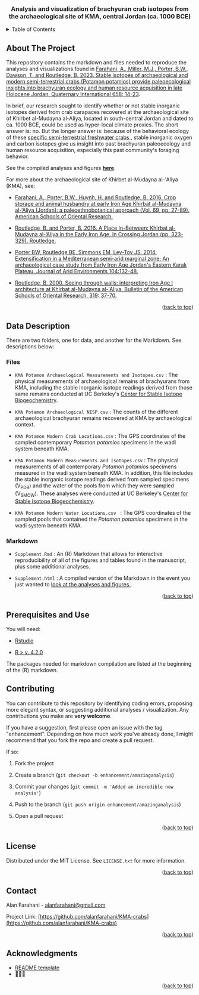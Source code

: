 <!-- Improved compatibility of back to top link: See: https://github.com/othneildrew/Best-README-Template/pull/73 -->
<a name="readme-top"></a>
<!--
*** Thanks for checking out the Best-README-Template. If you have a suggestion
*** that would make this better, please fork the repo and create a pull request
*** or simply open an issue with the tag "enhancement".
*** Don't forget to give the project a star!
*** Thanks again! Now go create something AMAZING! :D
-->


<h3 align="center">Analysis and visualization of brachyuran crab isotopes from the archaeological site of KMA, central Jordan (ca. 1000 BCE)</h3>

<!-- TABLE OF CONTENTS -->
<details>
  <summary>Table of Contents</summary>
  <ol>
    <li>
      <a href="#about-the-project">About The Project</a>
    </li>
    <li>
      <a href="#data-description">Data Description</a>
      <ul>
        <li><a href="#files">Files</a></li>
        <li><a href="#markdown">Markdown</a></li>
      </ul>
    </li>
    <li><a href="#prerequisites-and-use">Prerequisites and Use</a></li>
    <li><a href="#contributing">Contributing</a></li>
    <li><a href="#license">License</a></li>
    <li><a href="#contact">Contact</a></li>
    <li><a href="#acknowledgments">Acknowledgments</a></li>
  </ol>
</details>



<!-- ABOUT THE PROJECT -->
## About The Project

This repository contains the markdown and files needed to reproduce the analyses and visualizations found in [Farahani, A., Miller, M.J., Porter, B.W., Dawson, T. and Routledge, B. 2023. Stable isotopes of archaeological and modern semi-terrestrial crabs (Potamon potamios) provide paleoecological insights into brachyuran ecology and human resource acquisition in late Holocene Jordan. Quaternary International 658: 14-23](https://www.sciencedirect.com/science/article/pii/S1040618223000733).

In brief, our research sought to identify whether or not stable inorganic isotopes derived from crab carapaces recovered at the archaeological site of Khirbet al-Mudayna al-Aliya, located in south-central Jordan and dated to ca. 1000 BCE, could be used as hyper-local climate proxies.  The short answer is: no.  But the longer answer is: because of the behavioral ecology of these [specific semi-terrestrial freshwater crabs ](https://en.wikipedia.org/wiki/Potamon_potamios), stable inorganic oxygen and carbon isotopes give us insight into past brachyuran paleoecology and human resource acquisition, especially this past community's foraging behavior.

See the compiled analyses and figures **<a href = "http://thebalkarchaeology.com/markdowns/KMAcrabs.html" target = "_new"> here</a>**.

For more about the archaeological site of Khirbet al-Mudayna al-'Aliya (KMA), see: 

- [Farahani, A., Porter, B.W., Huynh, H. and Routledge, B. 2016. Crop storage and animal husbandry at early Iron Age Khirbat al-Mudayna al-‘Aliya (Jordan): a paleoethnobotanical approach (Vol. 69, pp. 27-89). American Schools of Oriental Research.](https://livrepository.liverpool.ac.uk/3002334/1/AASOR69-KMA.pdf)

- [Routledge, B. and Porter, B.,2016. A Place In-Between: Khirbat al-Mudayna al-‘Aliya in the Early Iron Age. In Crossing Jordan (pp. 323-329). Routledge.](https://www.taylorfrancis.com/chapters/edit/10.4324/9781315478579-44/place-bruce-routledge-benjamin-porter)

- [Porter BW, Routledge BE, Simmons EM, Lev-Tov JS. 2014. Extensification in a Mediterranean semi-arid marginal zone: An archaeological case study from Early Iron Age Jordan's Eastern Karak Plateau. Journal of Arid Environments 104:132-48.](https://escholarship.org/content/qt1tt957q7/qt1tt957q7.pdf)

- [Routledge, B. 2000. Seeing through walls: interpreting Iron Age I architecture at Khirbat al-Mudayna al-ʿAliya. Bulletin of the American Schools of Oriental Research, 319: 37-70.](https://www.journals.uchicago.edu/doi/abs/10.2307/1357559)

<p align="right">(<a href="#readme-top">back to top</a>)</p>


<!-- GETTING STARTED -->
## Data Description

There are two folders, one for data, and another for the Markdown.  See descriptions below:

### Files

- `KMA Potamon Archaeological Measurements and Isotopes.csv`
: The physical measurements of archaeological remains of brachyurans from KMA, including the stable inorganic isotope readings derived from those same remains conducted at UC Berkeley's [Center for Stable Isotope Biogeochemistry](https://nature.berkeley.edu/stableisotopelab/).

- `KMA Potamon Archaeological NISP.csv`
: The counts of the different archaeological brachyuran remains recovered at KMA by archaeological context.

- `KMA Potamon Modern Crab Locations.csv`
: The GPS coordinates of the sampled contemporary *Potamon potamios* specimens in the wadi system beneath KMA.

- `KMA Potamon Modern Measurements and Isotopes.csv`
: The physical measurements of all contemporary *Potamon potamios* specimens measured in the wadi system beneath KMA.  In addition, this file includes the stable inorganic isotope readings derived from sampled specimens (V<sub>PDB</sub>) and the water of the pools from which they were sampled (V<sub>SMOW</sub>).  These analyses were conducted at UC Berkeley's [Center for Stable Isotope Biogeochemistry](https://nature.berkeley.edu/stableisotopelab/).

- `KMA Potamon Modern Water Locations.csv `
: The GPS coordinates of the sampled pools that contained the *Potamon potamios* specimens in the wadi system beneath KMA.

### Markdown

- `Supplement.Rmd`
: An (R) Markdown that allows for interactive reproducibility of all of the figures and tables found in the manuscript, plus some additional analyses.

- `Supplement.html`
: A compiled version of the Markdown in the event you just wanted to <a href = "http://thebalkarchaeology.com/markdowns/KMAcrabs.html" target = "_new"> look at the analyses and figures </a>.

<p align="right">(<a href="#readme-top">back to top</a>)</p>

## Prerequisites and Use

You will need:

- [Rstudio](https://posit.co/products/open-source/rstudio/)

- [R > v. 4.2.0](https://www.r-project.org/)

The packages needed for markdown compilation are listed at the beginning of the (R) markdown.

<!-- CONTRIBUTING -->
## Contributing

You can contribute to this repository by identifying coding errors, proposing more elegant syntax, or suggesting additional analyses / visualization. Any contributions you make are **very welcome**.

If you have a suggestion, first please open an issue with the tag "enhancement".  Depending on how much work you've already done, I might recommend that you fork the repo and create a pull request.

If so:

1. Fork the project

2. Create a branch (`git checkout -b enhancement/amazinganalysis`)

3. Commit your changes (`git commit -m 'Added an incredible new analysis'`)

4. Push to the branch (`git push origin enhancement/amazinganalysis`)

5. Open a pull request

<p align="right">(<a href="#readme-top">back to top</a>)</p>



<!-- LICENSE -->
## License

Distributed under the MIT License. See `LICENSE.txt` for more information.

<p align="right">(<a href="#readme-top">back to top</a>)</p>



<!-- CONTACT -->
## Contact

Alan Farahani - alanfarahani@gmail.com

Project Link: [https://github.com/alanfarahani/KMA-crabs](https://github.com/alanfarahani/KMA-crabs)

<p align="right">(<a href="#readme-top">back to top</a>)</p>



<!-- ACKNOWLEDGMENTS -->
## Acknowledgments

* [README template](https://github.com/othneildrew/Best-README-Template/tree/master)
* 🦀🦀🦀

<p align="right">(<a href="#readme-top">back to top</a>)</p>
